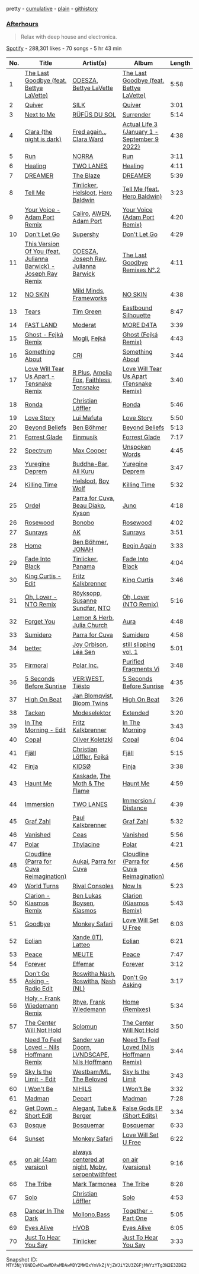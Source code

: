 pretty - [cumulative](/playlists/cumulative/37i9dQZF1DX0AZ24QB6TCx.md) - [plain](/playlists/plain/37i9dQZF1DX0AZ24QB6TCx) - [githistory](https://github.githistory.xyz/mackorone/spotify-playlist-archive/blob/main/playlists/plain/37i9dQZF1DX0AZ24QB6TCx)

### [Afterhours](https://open.spotify.com/playlist/37i9dQZF1DX0AZ24QB6TCx)

> Relax with deep house and electronica.

[Spotify](https://open.spotify.com/user/spotify) - 288,301 likes - 70 songs - 5 hr 43 min

| No. | Title | Artist(s) | Album | Length |
|---|---|---|---|---|
| 1 | [The Last Goodbye \(feat\. Bettye LaVette\)](https://open.spotify.com/track/4XeIiGpUBshIfs9yrBDVZC) | [ODESZA](https://open.spotify.com/artist/21mKp7DqtSNHhCAU2ugvUw), [Bettye LaVette](https://open.spotify.com/artist/55U998XxmxjicLMKDSz6R3) | [The Last Goodbye \(feat\. Bettye LaVette\)](https://open.spotify.com/album/4vpnU0Hu4c0KNq2p4nz4U2) | 5:58 |
| 2 | [Quiver](https://open.spotify.com/track/59AhbmCmtzcGVEYuzNXFIx) | [SILK](https://open.spotify.com/artist/01epL9hgF4G7guGkrnzR8a) | [Quiver](https://open.spotify.com/album/2VkVJMy7SwL3j758hgXbvO) | 3:01 |
| 3 | [Next to Me](https://open.spotify.com/track/46haIwbQpVUkpAQj9V84Gp) | [RÜFÜS DU SOL](https://open.spotify.com/artist/5Pb27ujIyYb33zBqVysBkj) | [Surrender](https://open.spotify.com/album/3SB9ntsoNwC4oUP6xM9DIN) | 5:14 |
| 4 | [Clara \(the night is dark\)](https://open.spotify.com/track/1halfbhGjFShZwxmnbWE8u) | [Fred again..](https://open.spotify.com/artist/4oLeXFyACqeem2VImYeBFe), [Clara Ward](https://open.spotify.com/artist/0FNW4zTrB6JjDb5ctjbX28) | [Actual Life 3 \(January 1 \- September 9 2022\)](https://open.spotify.com/album/5q2iMctlDvEMYVIawF6Vop) | 4:38 |
| 5 | [Run](https://open.spotify.com/track/32cwP8NCIBrDj0mTcqZfYv) | [NORRA](https://open.spotify.com/artist/41TOmzyp8cryPs7PXHKdb7) | [Run](https://open.spotify.com/album/5P78sT6zk4x44BiOHDuhzW) | 3:11 |
| 6 | [Healing](https://open.spotify.com/track/6BFgRgJWIuIba0K5IKupnT) | [TWO LANES](https://open.spotify.com/artist/7mnuMLgvXdCWzyB4sQCG7k) | [Healing](https://open.spotify.com/album/0A8OvnT0h2rXSqZjdSdwQF) | 4:11 |
| 7 | [DREAMER](https://open.spotify.com/track/6j2AojKOLW867QDk2hEO5j) | [The Blaze](https://open.spotify.com/artist/1Dt1UKLtrJIW1xxRBejjos) | [DREAMER](https://open.spotify.com/album/4aBAyZHJOWq0M7uVXYSEnF) | 5:39 |
| 8 | [Tell Me](https://open.spotify.com/track/6gOR8xTSQWEMfEJa7r52k7) | [Tinlicker](https://open.spotify.com/artist/5EmEZjq8eHEC6qFnT63Lza), [Helsloot](https://open.spotify.com/artist/6dC41opH96WjFwWhhAxBsS), [Hero Baldwin](https://open.spotify.com/artist/3F5e8tUWnf1MKKwW89rSg6) | [Tell Me \(feat\. Hero Baldwin\)](https://open.spotify.com/album/2zVu8oMOxheVKRKvRqaque) | 3:23 |
| 9 | [Your Voice \- Adam Port Remix](https://open.spotify.com/track/1Rv6Lfdcny3Avjmpm4W4YM) | [Caiiro](https://open.spotify.com/artist/0fs9otT9TtwXUOcFXZomZY), [AWEN](https://open.spotify.com/artist/5uOaNXrr4qGx9YXbo9HaUl), [Adam Port](https://open.spotify.com/artist/2loEsOijJ6XiGzWYFXMIRk) | [Your Voice \(Adam Port Remix\)](https://open.spotify.com/album/7i97hHLFqXAVFIIsUGw2Da) | 4:20 |
| 10 | [Don't Let Go](https://open.spotify.com/track/4s3xXkjGYSwI01zTp5f1by) | [Supershy](https://open.spotify.com/artist/2hk94pAZS1iYSqoICeTyh1) | [Don't Let Go](https://open.spotify.com/album/7g83bQ1Gic6MRsrIPuzuga) | 4:29 |
| 11 | [This Version Of You \(feat\. Julianna Barwick\) \- Joseph Ray Remix](https://open.spotify.com/track/1oWf71EPQVlawCcygiCbMy) | [ODESZA](https://open.spotify.com/artist/21mKp7DqtSNHhCAU2ugvUw), [Joseph Ray](https://open.spotify.com/artist/4O2IFXgH0FqMSHU4pzpqQX), [Julianna Barwick](https://open.spotify.com/artist/0HWfFWL4vVrbaBQqxVCwCi) | [The Last Goodbye Remixes N°.2](https://open.spotify.com/album/6DKA6hXo5KPvSBGLUL1kky) | 4:11 |
| 12 | [NO SKIN](https://open.spotify.com/track/0ObzkSnoXbfcJxOjwG09u0) | [Mild Minds](https://open.spotify.com/artist/3Ka3k9K2WStR52UJVtbJZW), [Frameworks](https://open.spotify.com/artist/2N5BJEXSPup1i4j2xiGZFP) | [NO SKIN](https://open.spotify.com/album/1nPrTtEBU85rcPfVwHUOyQ) | 4:38 |
| 13 | [Tears](https://open.spotify.com/track/1XtlpDLDLbuk9mFnUs614k) | [Tim Green](https://open.spotify.com/artist/68vO4fkFxLbWPxTSHosxsB) | [Eastbound Silhouette](https://open.spotify.com/album/7CgB2RVayWXcMSd3cv0gOa) | 8:47 |
| 14 | [FAST LAND](https://open.spotify.com/track/7g6zG8DhkZoqhbTk5j0lbB) | [Moderat](https://open.spotify.com/artist/2exkZbmNqMKnT8LRWuxWgy) | [MORE D4TA](https://open.spotify.com/album/7coOKcB1fDcYvLG1OTv4Dz) | 3:39 |
| 15 | [Ghost \- Fejká Remix](https://open.spotify.com/track/2I78O9gyeZXS9b0VnWTU7Q) | [Mogli](https://open.spotify.com/artist/1E05B8q4mGKUB0n8Ag0Q7c), [Fejká](https://open.spotify.com/artist/0VWvUvjaHaW1OeXtcVISu9) | [Ghost \(Fejká Remix\)](https://open.spotify.com/album/1DBPmf1j5JFX6FooAnFqYV) | 4:43 |
| 16 | [Something About](https://open.spotify.com/track/5z3Qr6kEyJiZhB0WHJSmCQ) | [CRi](https://open.spotify.com/artist/3NaMuUYTIGm6CC3YqTuTvi) | [Something About](https://open.spotify.com/album/3qlZd2dgippiunzkO8D0pM) | 3:44 |
| 17 | [Love Will Tear Us Apart \- Tensnake Remix](https://open.spotify.com/track/51NcW3cfbdI0FLsD8dgXAq) | [R Plus](https://open.spotify.com/artist/0lnAZ68xKGysVy084bTQmh), [Amelia Fox](https://open.spotify.com/artist/3I4pqS75HcWouwU39LjRdM), [Faithless](https://open.spotify.com/artist/5T4UKHhr4HGIC0VzdZQtAE), [Tensnake](https://open.spotify.com/artist/75nC6MXUalYZSOd7OfNkwq) | [Love Will Tear Us Apart \(Tensnake Remix\)](https://open.spotify.com/album/1rp9zBathyKcYfnh34hunq) | 3:40 |
| 18 | [Ronda](https://open.spotify.com/track/4WyhOKXtCkNVcgfTBpYaxm) | [Christian Löffler](https://open.spotify.com/artist/3tSvlEzeDnVbQJBTkIA6nO) | [Ronda](https://open.spotify.com/album/7APlMJ7deciAoJCir8eSOz) | 5:46 |
| 19 | [Love Story](https://open.spotify.com/track/0WsbPxyiVqhlLSqvIkpvKC) | [Lui Mafuta](https://open.spotify.com/artist/5hbQrh0EFGQBfGjYHFWbsp) | [Love Story](https://open.spotify.com/album/5wI1TLikoyiQuHoeTqW5Wc) | 5:50 |
| 20 | [Beyond Beliefs](https://open.spotify.com/track/0SbDNXZYqfsMarINcb72X5) | [Ben Böhmer](https://open.spotify.com/artist/5tDjiBYUsTqzd0RkTZxK7u) | [Beyond Beliefs](https://open.spotify.com/album/5bjamshqsgnOFuEktHNKru) | 5:13 |
| 21 | [Forrest Glade](https://open.spotify.com/track/77fSqYrYJI2RelDOIUE2e7) | [Einmusik](https://open.spotify.com/artist/1LXTXZjheh25pXMEUT9iC1) | [Forrest Glade](https://open.spotify.com/album/7hRyQtQhYkVC0QQV3D5F2r) | 7:17 |
| 22 | [Spectrum](https://open.spotify.com/track/4rw9xbxHWWRuihfAvQG3M2) | [Max Cooper](https://open.spotify.com/artist/0WSSKmoRbxqLf3MnXInQ2J) | [Unspoken Words](https://open.spotify.com/album/5JuO2GgzgGLrF1Kz0l82Qk) | 4:45 |
| 23 | [Yuregine Deprem](https://open.spotify.com/track/0Kavkt38dZ0P4G2zSYHb6E) | [Buddha\-Bar](https://open.spotify.com/artist/2X2QKxpUF4yemFqILMoZUQ), [Ali Kuru](https://open.spotify.com/artist/4ljGdf7WSUgs2gc0TVGNGV) | [Yuregine Deprem](https://open.spotify.com/album/6zgNxbXp8mi1c3WxG28F99) | 3:47 |
| 24 | [Killing Time](https://open.spotify.com/track/77kPYUHSjGVr71TNQrbvvj) | [Helsloot](https://open.spotify.com/artist/6dC41opH96WjFwWhhAxBsS), [Boy Wolf](https://open.spotify.com/artist/3MK7IThlo651w6Wt687NlM) | [Killing Time](https://open.spotify.com/album/6xNjdHhhNVSjGWciTy1BxH) | 5:32 |
| 25 | [Ordel](https://open.spotify.com/track/22UDmbP8eiz97tNyACphRl) | [Parra for Cuva](https://open.spotify.com/artist/238y1dKPtMeFEpX3Y6H1Vr), [Beau Diako](https://open.spotify.com/artist/3W02sTifN8tW1bapAkS1hu), [Kyson](https://open.spotify.com/artist/1ysHnRqLx1sIFxUlahQftx) | [Juno](https://open.spotify.com/album/1eQxkBCBAwikauTxmYDjB9) | 4:18 |
| 26 | [Rosewood](https://open.spotify.com/track/3MOhipHFUkGpS0rV7cKrJO) | [Bonobo](https://open.spotify.com/artist/0cmWgDlu9CwTgxPhf403hb) | [Rosewood](https://open.spotify.com/album/0jjMHsOQJzzRi3JpxiS5xj) | 4:02 |
| 27 | [Sunrays](https://open.spotify.com/track/54wXdsqswPdmoMpxlDhRsm) | [AK](https://open.spotify.com/artist/33Cf4O1KAVbtQa00scMi2A) | [Sunrays](https://open.spotify.com/album/1lW6V6LBuzGHECHFfjK6bB) | 3:51 |
| 28 | [Home](https://open.spotify.com/track/2FsUQgO3jopRHjW6rQ7jMc) | [Ben Böhmer](https://open.spotify.com/artist/5tDjiBYUsTqzd0RkTZxK7u), [JONAH](https://open.spotify.com/artist/3Rmw0IldYoch0L6XmTjQO4) | [Begin Again](https://open.spotify.com/album/1ZwkNGxlonmG4bjmLbV1Rr) | 3:33 |
| 29 | [Fade Into Black](https://open.spotify.com/track/6xo1HqgGdoc3RF3rJ036t6) | [Tinlicker](https://open.spotify.com/artist/5EmEZjq8eHEC6qFnT63Lza), [Panama](https://open.spotify.com/artist/3W9UldYu0xJcaOAw2SUTDI) | [Fade Into Black](https://open.spotify.com/album/0jjUv8TvssKqGhpDRpXfiR) | 4:04 |
| 30 | [King Curtis \- Edit](https://open.spotify.com/track/0SQMLCWkO6gmZPJkTH5n8o) | [Fritz Kalkbrenner](https://open.spotify.com/artist/08Ut1tYxtmgIInVyQqohkM) | [King Curtis](https://open.spotify.com/album/57KTDdy43HcX5K1YPLDO9J) | 3:46 |
| 31 | [Oh, Lover \- NTO Remix](https://open.spotify.com/track/2gWA2eWOso3Ncj5navWlmz) | [Röyksopp](https://open.spotify.com/artist/5nPOO9iTcrs9k6yFffPxjH), [Susanne Sundfør](https://open.spotify.com/artist/54KCNI7URCrG6yjQK3Ukow), [NTO](https://open.spotify.com/artist/7ry8L53T4oJtSIogGYuioq) | [Oh, Lover \(NTO Remix\)](https://open.spotify.com/album/7sCU7QpAGHxxqvekykCm2N) | 5:16 |
| 32 | [Forget You](https://open.spotify.com/track/5aFD0QPy4BQqUq39l0o5HD) | [Lemon & Herb](https://open.spotify.com/artist/0YbodxZ8dsnWW002EWS51w), [Julia Church](https://open.spotify.com/artist/4dHGNdVhBxCJUyMk9dR727) | [Aura](https://open.spotify.com/album/60qadrHOmLoafmRjgRw3BS) | 4:48 |
| 33 | [Sumidero](https://open.spotify.com/track/1ZcT9DpO9dPmW3wov6Tlze) | [Parra for Cuva](https://open.spotify.com/artist/238y1dKPtMeFEpX3Y6H1Vr) | [Sumidero](https://open.spotify.com/album/1DElDXosVfJvgArfUOsQYQ) | 4:58 |
| 34 | [better](https://open.spotify.com/track/7oNOKWpTqTnTJeyLwkwWqN) | [Joy Orbison](https://open.spotify.com/artist/0aIpJqqTLf683ojWREc5lg), [Léa Sen](https://open.spotify.com/artist/6B03CBbFJ9aw9CjlxYP0UX) | [still slipping vol\. 1](https://open.spotify.com/album/5atrOg1aO4d5KEcYo4UBIA) | 5:01 |
| 35 | [Firmoral](https://open.spotify.com/track/4o2LMdyunFhlVlDacprnUQ) | [Polar Inc.](https://open.spotify.com/artist/5r2fdrpH44S8EdFXO4jWfI) | [Purified Fragments Vi](https://open.spotify.com/album/7zy8P6zIkCeX5dEBwbNTGJ) | 3:48 |
| 36 | [5 Seconds Before Sunrise](https://open.spotify.com/track/0hz9lCgIKOtZthsP2JTPAL) | [VER:WEST](https://open.spotify.com/artist/0Ig1YsHXd4GGVLWXXYqM2W), [Tiësto](https://open.spotify.com/artist/2o5jDhtHVPhrJdv3cEQ99Z) | [5 Seconds Before Sunrise](https://open.spotify.com/album/1K2ATTJF7dA45WWBAHs4md) | 4:35 |
| 37 | [High On Beat](https://open.spotify.com/track/6Ak4IFVY8BhNPjcHYWlZAi) | [Jan Blomqvist](https://open.spotify.com/artist/5wMlMjOLeJfS5DfxqGfm83), [Bloom Twins](https://open.spotify.com/artist/4ae1CMoZOjwIOUmhJlA9Tt) | [High On Beat](https://open.spotify.com/album/61QEKzl5kfKSJwiJWB0dUP) | 3:26 |
| 38 | [Tacken](https://open.spotify.com/track/6XMQh62uwtY3gcxi5NiY2k) | [Modeselektor](https://open.spotify.com/artist/2jYMYP2SVifgmzNRQJx3SJ) | [Extended](https://open.spotify.com/album/3wYpn2JP8z3VqlzyIwiGHC) | 3:20 |
| 39 | [In The Morning \- Edit](https://open.spotify.com/track/6BSWj7GKUJRXBbrdZfNIIp) | [Fritz Kalkbrenner](https://open.spotify.com/artist/08Ut1tYxtmgIInVyQqohkM) | [In The Morning](https://open.spotify.com/album/44fze3GhrIHkkvxZ27vnv3) | 3:43 |
| 40 | [Copal](https://open.spotify.com/track/6TqYadgz6qObDRYkcQe21L) | [Oliver Koletzki](https://open.spotify.com/artist/1WjBIvYAnZTkTh5UiZNwlR) | [Copal](https://open.spotify.com/album/0cIbZmg4f802O0OvRCEZpn) | 6:04 |
| 41 | [Fjäll](https://open.spotify.com/track/7KuYN3fAlt1JM689zzx3wJ) | [Christian Löffler](https://open.spotify.com/artist/3tSvlEzeDnVbQJBTkIA6nO), [Fejká](https://open.spotify.com/artist/0VWvUvjaHaW1OeXtcVISu9) | [Fjäll](https://open.spotify.com/album/0QgzD9uaXYFfohdHQPKYG1) | 5:15 |
| 42 | [Finja](https://open.spotify.com/track/6BIcVRcVAbzsmiK4IifRfX) | [KIDSØ](https://open.spotify.com/artist/7qJHwvMJBW2Da8kt79uexr) | [Finja](https://open.spotify.com/album/7KQZuMrMi3pg1Wt49OH4Gg) | 3:38 |
| 43 | [Haunt Me](https://open.spotify.com/track/4OEnG3txRzS0UebAHOA2bG) | [Kaskade](https://open.spotify.com/artist/6TQj5BFPooTa08A7pk8AQ1), [The Moth & The Flame](https://open.spotify.com/artist/6Fk18HpdnXUsKWpN9mPb9R) | [Haunt Me](https://open.spotify.com/album/4CHaFVB6995taaDGXqrBA3) | 4:59 |
| 44 | [Immersion](https://open.spotify.com/track/41XnQQ4khqTurlAYXcuRqV) | [TWO LANES](https://open.spotify.com/artist/7mnuMLgvXdCWzyB4sQCG7k) | [Immersion / Distance](https://open.spotify.com/album/2gBcnYz9kcl370rUijue7r) | 4:39 |
| 45 | [Graf Zahl](https://open.spotify.com/track/33R7eq2Yqrhjz7eP6XhCsy) | [Paul Kalkbrenner](https://open.spotify.com/artist/0rasA5Z5h1ITtHelCpfu9R) | [Graf Zahl](https://open.spotify.com/album/4q2KNOVojE0HcBNrjdk8RW) | 5:32 |
| 46 | [Vanished](https://open.spotify.com/track/5Fbo9zn7cgWNAsDabYeEL2) | [Ceas](https://open.spotify.com/artist/6poVmwB0wQp0blleNlIUKM) | [Vanished](https://open.spotify.com/album/51x6mmvl5ilrYHSO0nM3KI) | 5:56 |
| 47 | [Polar](https://open.spotify.com/track/26928XsDiGoSxtYvrGGccl) | [Thylacine](https://open.spotify.com/artist/5If5Tdg66Q5X3L57G7A6Pn) | [Polar](https://open.spotify.com/album/7MlDY9XBpz12WgZP8mG4fI) | 4:21 |
| 48 | [Cloudline \(Parra for Cuva Reimagination\)](https://open.spotify.com/track/4zfkAmevNeLU7OmOjHVD4k) | [Aukai](https://open.spotify.com/artist/2AyLrA3GFbgbrjOjVnGcny), [Parra for Cuva](https://open.spotify.com/artist/238y1dKPtMeFEpX3Y6H1Vr) | [Cloudline \(Parra for Cuva Reimagination\)](https://open.spotify.com/album/5oUwhn4vBBNlaAqLNidLXi) | 4:56 |
| 49 | [World Turns](https://open.spotify.com/track/7gLVKmFdPHGTrrK5QknUnw) | [Rival Consoles](https://open.spotify.com/artist/05lIUgmmsmTX2N9dCKc8rC) | [Now Is](https://open.spotify.com/album/5volqabPjMCyMnT1GZKYgz) | 5:23 |
| 50 | [Clarion \- Kiasmos Remix](https://open.spotify.com/track/3VSQJhXdcJZOLyTLPbmxDr) | [Ben Lukas Boysen](https://open.spotify.com/artist/0lYoJnsYMVaAitj1pZVqER), [Kiasmos](https://open.spotify.com/artist/6X8lhZ7YaRUBlOsOYimlyD) | [Clarion \(Kiasmos Remix\)](https://open.spotify.com/album/57HX6lB11c4KENls8XUfAD) | 5:43 |
| 51 | [Goodbye](https://open.spotify.com/track/6bM8DrDD0hOuU0e06LKehN) | [Monkey Safari](https://open.spotify.com/artist/5zovXI5By2gUhdr7EByjLa) | [Love Will Set U Free](https://open.spotify.com/album/2q1yFtPevPCNlp06WDzfFc) | 6:03 |
| 52 | [Eolian](https://open.spotify.com/track/5HTHygByKpqhVYIFLXBx0D) | [Xande \(IT\)](https://open.spotify.com/artist/13HuSRmBchb6XxM5M0lJU8), [Latteo](https://open.spotify.com/artist/4IQLm7ZNKGlw7AaV7okjKv) | [Eolian](https://open.spotify.com/album/3JaX0K75UU23Kb4A3lrH87) | 6:21 |
| 53 | [Peace](https://open.spotify.com/track/0JsdRVcOPmk5MqlifhWPQl) | [MEUTE](https://open.spotify.com/artist/1z5xbcOeFRQXBVDpvRPh8H) | [Peace](https://open.spotify.com/album/2OEzkuJirqao61dblPqLuX) | 7:47 |
| 54 | [Forever](https://open.spotify.com/track/7ggbnV69yPxLieDPQKTCdD) | [Effemar](https://open.spotify.com/artist/3QD8Op2asIft2YDqX154NB) | [Forever](https://open.spotify.com/album/57jWVRYI86FwpN92ZvRb9X) | 3:12 |
| 55 | [Don't Go Asking \- Radio Edit](https://open.spotify.com/track/1wS7aQmC0S26hONOBL99Qb) | [Roswitha Nash](https://open.spotify.com/artist/1FbEK4vAkcgk8Iraf75d6S), [Roswitha](https://open.spotify.com/artist/3S7xRyDELQRBHJwdqC25ZT), [Nash \(NL\)](https://open.spotify.com/artist/1oZ9VaYo9aRLk0myoEr0Je) | [Don't Go Asking](https://open.spotify.com/album/61IwZ9b7ob482lwl6SXuHt) | 3:17 |
| 56 | [Holy \- Frank Wiedemann Remix](https://open.spotify.com/track/49Imb1YVmhSFvKmgSQlykO) | [Rhye](https://open.spotify.com/artist/2AcUPzkVWo81vumdzeLLRN), [Frank Wiedemann](https://open.spotify.com/artist/1gbnoyNZEf6K9HytIv1D94) | [Home \(Remixes\)](https://open.spotify.com/album/2whcMWhKWfBMDbrl2SBujq) | 5:34 |
| 57 | [The Center Will Not Hold](https://open.spotify.com/track/0BLVpXtzwE4EsJHNuYYq4e) | [Solomun](https://open.spotify.com/artist/5wJK4kQAkVGjqM9x46KQOC) | [The Center Will Not Hold](https://open.spotify.com/album/2mNElAq0uWkYumVt2KJB7S) | 3:50 |
| 58 | [Need To Feel Loved \- Nils Hoffmann Remix](https://open.spotify.com/track/20ctMnCm00vFtUUUQYSskZ) | [Sander van Doorn](https://open.spotify.com/artist/22bukBZvUppuwQwmDz75Gz), [LVNDSCAPE](https://open.spotify.com/artist/2QlwnS23KrBeshXFyK5U6M), [Nils Hoffmann](https://open.spotify.com/artist/6sOEMfvCfHQ9dhSWyamXVb) | [Need To Feel Loved \(Nils Hoffmann Remix\)](https://open.spotify.com/album/3tGTJ20bG5us1bj4cC9AhH) | 3:44 |
| 59 | [Sky Is the Limit \- Edit](https://open.spotify.com/track/75NhbnULYj5KiqaoihGkm7) | [Westbam/ML](https://open.spotify.com/artist/0bIvvfPnM3YeHeORD57sAE), [The Beloved](https://open.spotify.com/artist/46h3caIKtqPlEfRHuSdibg) | [Sky Is the Limit](https://open.spotify.com/album/0lbhE8DcKP45BQWiysHZby) | 3:43 |
| 60 | [I Won't Be](https://open.spotify.com/track/5X5JHsuS1lmJYaOISpXTJN) | [NIHILS](https://open.spotify.com/artist/0O7NhieDairfQvi9jr66Cx) | [I Won't Be](https://open.spotify.com/album/3K2b6GOuzImeJjTpHM17J5) | 3:32 |
| 61 | [Madman](https://open.spotify.com/track/4LXl83AHAkdMVLWoFfKF31) | [Depart](https://open.spotify.com/artist/5Mqcuj649T5GFhMGlaNGHy) | [Madman](https://open.spotify.com/album/4WFXuTDpA77bBtWuv4t74a) | 7:28 |
| 62 | [Get Down \- Short Edit](https://open.spotify.com/track/4EMHeoQ2e2WgUKtALdLvLw) | [Alegant](https://open.spotify.com/artist/5x8bXmbyCTgrQzyJOHLWtO), [Tube & Berger](https://open.spotify.com/artist/32wcuqRxZuBY5HbH1bWa8h) | [False Gods EP \(Short Edits\)](https://open.spotify.com/album/00IZ6CeGgcz7mY2qtqUFT4) | 3:34 |
| 63 | [Bosque](https://open.spotify.com/track/0ZNZu14IJ7gFmWeKo4B7pv) | [Bosquemar](https://open.spotify.com/artist/6GG1iBZgzl6OlPpfY7hyPY) | [Bosquemar](https://open.spotify.com/album/6sjXeme4j3kjsQqhniTSp5) | 6:33 |
| 64 | [Sunset](https://open.spotify.com/track/4fkmywQO1lT7X6V3yOngaw) | [Monkey Safari](https://open.spotify.com/artist/5zovXI5By2gUhdr7EByjLa) | [Love Will Set U Free](https://open.spotify.com/album/2q1yFtPevPCNlp06WDzfFc) | 6:22 |
| 65 | [on air \(4am version\)](https://open.spotify.com/track/15hu6iVm3TP4PQniXkkFCN) | [always centered at night](https://open.spotify.com/artist/2g7F60LTm23xTIRugl1Ovw), [Moby](https://open.spotify.com/artist/3OsRAKCvk37zwYcnzRf5XF), [serpentwithfeet](https://open.spotify.com/artist/1O9iHQjrVuiAYOJFCBeFSl) | [on air \(versions\)](https://open.spotify.com/album/2ltBFYq68lULx7AJBiluG6) | 9:16 |
| 66 | [The Tribe](https://open.spotify.com/track/7LiOGey9rkzEndaZ0nSIvs) | [Mark Tarmonea](https://open.spotify.com/artist/0G0DRVtduDqqikbVbZXaNn) | [The Tribe](https://open.spotify.com/album/6HdlZw4vN6vtMGDVNRVFZk) | 8:28 |
| 67 | [Solo](https://open.spotify.com/track/3aJSJAzqPfTGX05wAXGFxS) | [Christian Löffler](https://open.spotify.com/artist/3tSvlEzeDnVbQJBTkIA6nO) | [Solo](https://open.spotify.com/album/46UzxFevi5s9dLn4Tez9th) | 4:53 |
| 68 | [Dancer In The Dark](https://open.spotify.com/track/3pYyBOW5DEfM5CjNLknnRZ) | [Mollono.Bass](https://open.spotify.com/artist/27j5PRcPefcI6q8as58zWF) | [Together \- Part One](https://open.spotify.com/album/2OyCp5DyvzRA35ZBssD2xg) | 5:05 |
| 69 | [Eyes Alive](https://open.spotify.com/track/4MA5ZAVcGUzomiE4uJSPUb) | [HVOB](https://open.spotify.com/artist/6RAx8RRxoHeJIqD2d0EjOa) | [Eyes Alive](https://open.spotify.com/album/6NAGlFY0sQqLG6eQxzR6X5) | 6:05 |
| 70 | [Just To Hear You Say](https://open.spotify.com/track/1SJsKYhiDRLLddBnGzGgbW) | [Tinlicker](https://open.spotify.com/artist/5EmEZjq8eHEC6qFnT63Lza) | [Just To Hear You Say](https://open.spotify.com/album/7MxJMLEo4D1Jej3TYPPG95) | 3:33 |

Snapshot ID: `MTY3NjY0NDIwMCwwMDAwMDAwMDY2MWIxYmVkZjVjZWJiY2U3ZGFjMWYzYTg3N2E3ZDE2`

